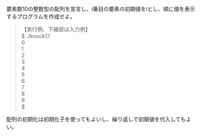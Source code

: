 要素数10の整数型の配列を宣言し、i番目の要素の初期値をiとし、順に値を表示するプログラムを作成せよ。

> 【実行例、下線部は入力例】  
> $ ./knock17  
> 0  
> 1  
> 2  
> 3  
> 4  
> 5  
> 6  
> 7  
> 8  
> 9  
> $  

配列の初期化は初期化子を使ってもよいし、繰り返しで初期値を代入してもよい。
